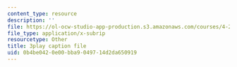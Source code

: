 ```yaml
---
content_type: resource
description: ''
file: https://ol-ocw-studio-app-production.s3.amazonaws.com/courses/4-241j-theory-of-city-form-spring-2013/0b4be0420e00bba9049714d2da650919_ayw-96xs-ag.srt
file_type: application/x-subrip
resourcetype: Other
title: 3play caption file
uid: 0b4be042-0e00-bba9-0497-14d2da650919
---
```

